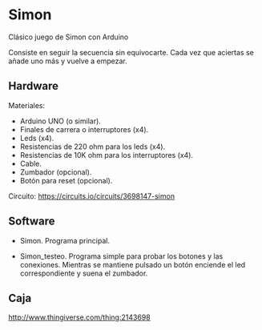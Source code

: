 # Simon
Clásico juego de Simon con Arduino

Consiste en seguir la secuencia sin equivocarte. Cada vez que aciertas se añade uno más y vuelve a empezar.


## Hardware

Materiales:
- Arduino UNO (o similar).
- Finales de carrera o interruptores (x4).
- Leds (x4).
- Resistencias de 220 ohm para los leds (x4).
- Resistencias de 10K ohm para los interruptores (x4).
- Cable.
- Zumbador (opcional).
- Botón para reset (opcional).

Circuito: https://circuits.io/circuits/3698147-simon



## Software

- Simon. Programa principal.

- Simon_testeo. Programa simple para probar los botones y las conexiones. Mientras se mantiene pulsado un botón enciende el led correspondiente y suena el zumbador.


## Caja

http://www.thingiverse.com/thing:2143698
